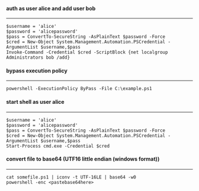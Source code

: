 #### auth as user alice and add user bob
-----
```
$username = 'alice'
$password = 'alicepassword'
$pass = ConvertTo-SecureString -AsPlainText $password -Force
$cred = New-Object System.Management.Automation.PSCredential -ArgumentList $username,$pass
Invoke-Command -Credential $cred -ScriptBlock {net localgroup Administrators bob /add}
```


#### bypass execution policy
-----
```
powershell -ExecutionPolicy ByPass -File C:\example.ps1
```


#### start shell as user alice
-----
```
$username = 'alice'
$password = 'alicepassword'
$pass = ConvertTo-SecureString -AsPlainText $password -Force
$cred = New-Object System.Management.Automation.PSCredential -ArgumentList $username,$pass
Start-Process cmd.exe -Credential $cred
```


#### convert file to base64 (UTF16 little endian (windows format))
-----
```
cat somefile.ps1 | iconv -t UTF-16LE | base64 -w0 
powershell -enc <pastebase64here>
```